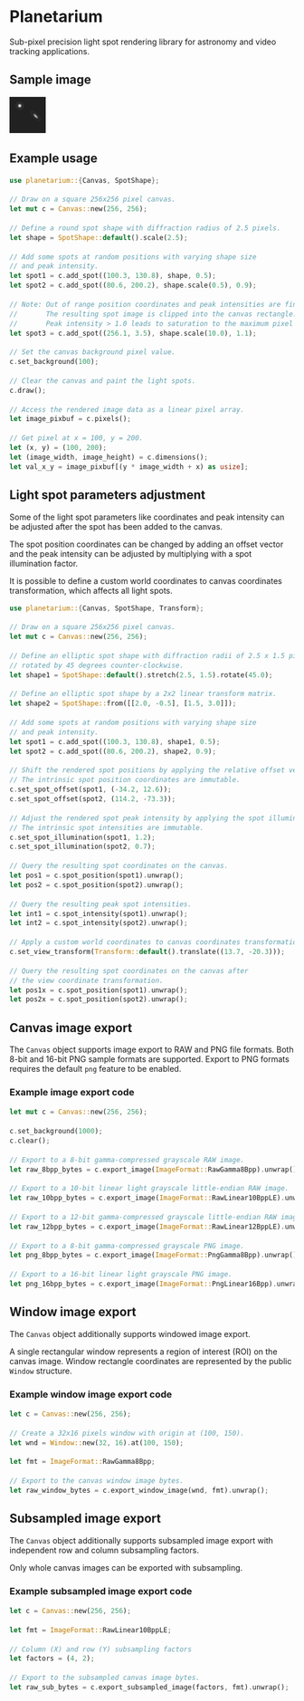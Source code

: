 Planetarium
===========

Sub-pixel precision light spot rendering library for astronomy
and video tracking applications.

Sample image
------------

![Sample](https://raw.githubusercontent.com/ravenexp/planetarium/main/tests/test_8bpp.png)

Example usage
-------------

```rust
use planetarium::{Canvas, SpotShape};

// Draw on a square 256x256 pixel canvas.
let mut c = Canvas::new(256, 256);

// Define a round spot shape with diffraction radius of 2.5 pixels.
let shape = SpotShape::default().scale(2.5);

// Add some spots at random positions with varying shape size
// and peak intensity.
let spot1 = c.add_spot((100.3, 130.8), shape, 0.5);
let spot2 = c.add_spot((80.6, 200.2), shape.scale(0.5), 0.9);

// Note: Out of range position coordinates and peak intensities are fine.
//       The resulting spot image is clipped into the canvas rectangle.
//       Peak intensity > 1.0 leads to saturation to the maximum pixel value.
let spot3 = c.add_spot((256.1, 3.5), shape.scale(10.0), 1.1);

// Set the canvas background pixel value.
c.set_background(100);

// Clear the canvas and paint the light spots.
c.draw();

// Access the rendered image data as a linear pixel array.
let image_pixbuf = c.pixels();

// Get pixel at x = 100, y = 200.
let (x, y) = (100, 200);
let (image_width, image_height) = c.dimensions();
let val_x_y = image_pixbuf[(y * image_width + x) as usize];
```

Light spot parameters adjustment
--------------------------------

Some of the light spot parameters like coordinates and peak intensity
can be adjusted after the spot has been added to the canvas.

The spot position coordinates can be changed by adding an offset vector
and the peak intensity can be adjusted by multiplying with a spot
illumination factor.

It is possible to define a custom world coordinates to canvas coordinates
transformation, which affects all light spots.

```rust
use planetarium::{Canvas, SpotShape, Transform};

// Draw on a square 256x256 pixel canvas.
let mut c = Canvas::new(256, 256);

// Define an elliptic spot shape with diffraction radii of 2.5 x 1.5 pixels
// rotated by 45 degrees counter-clockwise.
let shape1 = SpotShape::default().stretch(2.5, 1.5).rotate(45.0);

// Define an elliptic spot shape by a 2x2 linear transform matrix.
let shape2 = SpotShape::from([[2.0, -0.5], [1.5, 3.0]]);

// Add some spots at random positions with varying shape size
// and peak intensity.
let spot1 = c.add_spot((100.3, 130.8), shape1, 0.5);
let spot2 = c.add_spot((80.6, 200.2), shape2, 0.9);

// Shift the rendered spot positions by applying the relative offset vectors.
// The intrinsic spot position coordinates are immutable.
c.set_spot_offset(spot1, (-34.2, 12.6));
c.set_spot_offset(spot2, (114.2, -73.3));

// Adjust the rendered spot peak intensity by applying the spot illumination factors.
// The intrinsic spot intensities are immutable.
c.set_spot_illumination(spot1, 1.2);
c.set_spot_illumination(spot2, 0.7);

// Query the resulting spot coordinates on the canvas.
let pos1 = c.spot_position(spot1).unwrap();
let pos2 = c.spot_position(spot2).unwrap();

// Query the resulting peak spot intensities.
let int1 = c.spot_intensity(spot1).unwrap();
let int2 = c.spot_intensity(spot2).unwrap();

// Apply a custom world coordinates to canvas coordinates transformation.
c.set_view_transform(Transform::default().translate((13.7, -20.3)));

// Query the resulting spot coordinates on the canvas after
// the view coordinate transformation.
let pos1x = c.spot_position(spot1).unwrap();
let pos2x = c.spot_position(spot2).unwrap();
```

Canvas image export
-------------------

The `Canvas` object supports image export to RAW and PNG file formats.
Both 8-bit and 16-bit PNG sample formats are supported.
Export to PNG formats requires the default `png` feature to be enabled.

### Example image export code

```rust
let mut c = Canvas::new(256, 256);

c.set_background(1000);
c.clear();

// Export to a 8-bit gamma-compressed grayscale RAW image.
let raw_8bpp_bytes = c.export_image(ImageFormat::RawGamma8Bpp).unwrap();

// Export to a 10-bit linear light grayscale little-endian RAW image.
let raw_10bpp_bytes = c.export_image(ImageFormat::RawLinear10BppLE).unwrap();

// Export to a 12-bit gamma-compressed grayscale little-endian RAW image.
let raw_12bpp_bytes = c.export_image(ImageFormat::RawLinear12BppLE).unwrap();

// Export to a 8-bit gamma-compressed grayscale PNG image.
let png_8bpp_bytes = c.export_image(ImageFormat::PngGamma8Bpp).unwrap();

// Export to a 16-bit linear light grayscale PNG image.
let png_16bpp_bytes = c.export_image(ImageFormat::PngLinear16Bpp).unwrap();
```

Window image export
-------------------

The `Canvas` object additionally supports windowed image export.

A single rectangular window represents a region of interest (ROI)
on the canvas image. Window rectangle coordinates are represented
by the public `Window` structure.

### Example window image export code

```rust
let c = Canvas::new(256, 256);

// Create a 32x16 pixels window with origin at (100, 150).
let wnd = Window::new(32, 16).at(100, 150);

let fmt = ImageFormat::RawGamma8Bpp;

// Export to the canvas window image bytes.
let raw_window_bytes = c.export_window_image(wnd, fmt).unwrap();
```

Subsampled image export
-----------------------

The `Canvas` object additionally supports subsampled image export
with independent row and column subsampling factors.

Only whole canvas images can be exported with subsampling.

### Example subsampled image export code

```rust
let c = Canvas::new(256, 256);

let fmt = ImageFormat::RawLinear10BppLE;

// Column (X) and row (Y) subsampling factors
let factors = (4, 2);

// Export to the subsampled canvas image bytes.
let raw_sub_bytes = c.export_subsampled_image(factors, fmt).unwrap();
```
